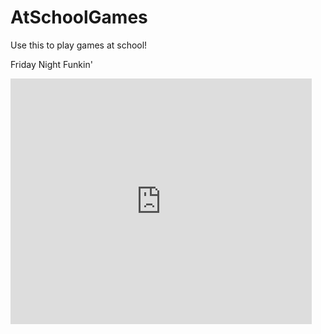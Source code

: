 # AtSchoolGames
Use this to play games at school!






Friday Night Funkin'

<iframe src="https://forkphorus.github.io/embed.html?id=519325355&auto-start=true&light-content=false" width="482" height="393" allowfullscreen="true" allowtransparency="true" style="border:none;"></iframe>
